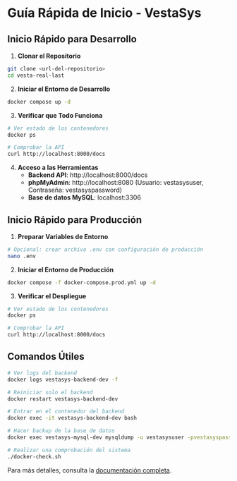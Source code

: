 # Guía Rápida de Inicio - VestaSys

## Inicio Rápido para Desarrollo

1. **Clonar el Repositorio**

```bash
git clone <url-del-repositorio>
cd vesta-real-last
```

2. **Iniciar el Entorno de Desarrollo**

```bash
docker compose up -d
```

3. **Verificar que Todo Funciona**

```bash
# Ver estado de los contenedores
docker ps

# Comprobar la API
curl http://localhost:8000/docs
```

4. **Acceso a las Herramientas**
   - **Backend API**: http://localhost:8000/docs
   - **phpMyAdmin**: http://localhost:8080 (Usuario: vestasysuser, Contraseña: vestasyspassword)
   - **Base de datos MySQL**: localhost:3306

## Inicio Rápido para Producción

1. **Preparar Variables de Entorno**

```bash
# Opcional: crear archivo .env con configuración de producción
nano .env
```

2. **Iniciar el Entorno de Producción**

```bash
docker compose -f docker-compose.prod.yml up -d
```

3. **Verificar el Despliegue**

```bash
# Ver estado de los contenedores
docker ps

# Comprobar la API
curl http://localhost:8000/docs
```

## Comandos Útiles

```bash
# Ver logs del backend
docker logs vestasys-backend-dev -f

# Reiniciar solo el backend
docker restart vestasys-backend-dev

# Entrar en el contenedor del backend
docker exec -it vestasys-backend-dev bash

# Hacer backup de la base de datos
docker exec vestasys-mysql-dev mysqldump -u vestasysuser -pvestasyspassword vestasys > backup.sql

# Realizar una comprobación del sistema
./docker-check.sh
```

Para más detalles, consulta la [documentación completa](docker-setup.md).
